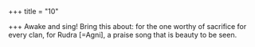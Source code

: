 +++
title = "10"

+++
Awake and sing! Bring this about: for the one worthy of sacrifice for  every clan,
for Rudra [=Agni], a praise song that is beauty to be seen.